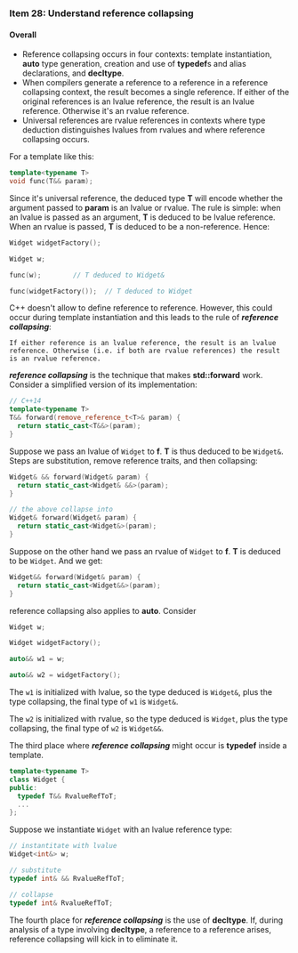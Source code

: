 ### Item 28: Understand reference collapsing

#### Overall
- Reference collapsing occurs in four contexts: template instantiation, **auto** type generation, creation and use of **typedef**s and alias declarations, and **decltype**.
- When compilers generate a reference to a reference in a reference collapsing context, the result becomes a single reference. If either of the original references is an lvalue reference, the result is an lvalue reference. Otherwise it's an rvalue reference.
- Universal references are rvalue references in contexts where type deduction distinguishes lvalues from rvalues and where reference collapsing occurs.

For a template like this:

```CPP
template<typename T>
void func(T&& param);
```

Since it's universal reference, the deduced type **T** will encode whether the argument passed to **param** is an lvalue or rvalue. The rule is simple: when an lvalue is passed as an argument, **T** is deduced to be lvalue reference. When an rvalue is passed, **T** is deduced to be a non-reference. Hence:

```CPP
Widget widgetFactory();

Widget w;

func(w);		// T deduced to Widget&

func(widgetFactory());	// T deduced to Widget
```

C++ doesn't allow to define reference to reference. However, this could occur during template instantiation and this leads to the rule of ***reference collapsing***:

`
If either reference is an lvalue reference, the result is an lvalue reference. Otherwise (i.e. if both are rvalue references) the result is an rvalue reference.
`

***reference collapsing*** is the technique that makes **std::forward** work. Consider a simplified version of its implementation:

```CPP
// C++14
template<typename T>
T&& forward(remove_reference_t<T>& param) {
  return static_cast<T&&>(param);
}
```

Suppose we pass an lvalue of `Widget` to **f**. **T** is thus deduced to be `Widget&`. Steps are substitution, remove reference traits, and then collapsing:

```CPP
Widget& && forward(Widget& param) {
  return static_cast<Widget& &&>(param);
}

// the above collapse into
Widget& forward(Widget& param) {
  return static_cast<Widget&>(param);
}
```

Suppose on the other hand we pass an rvalue of `Widget` to **f**. **T** is deduced to be `Widget`. And we get:

```CPP
Widget&& forward(Widget& param) {
  return static_cast<Widget&&>(param);
}
```

reference collapsing also applies to **auto**. Consider

```CPP
Widget w;

Widget widgetFactory();

auto&& w1 = w;

auto&& w2 = widgetFactory();
```

The `w1` is initialized with lvalue, so the type deduced is `Widget&`, plus the type collapsing, the final type of `w1` is `Widget&`.

The `w2` is initialized with rvalue, so the type deduced is `Widget`, plus the type collapsing, the final type of `w2` is `Widget&&`.

The third place where ***reference collapsing*** might occur is **typedef** inside a template.

```CPP
template<typename T>
class Widget {
public:
  typedef T&& RvalueRefToT;
  ...
};
```

Suppose we instantiate `Widget` with an lvalue reference type:

```CPP
// instantitate with lvalue
Widget<int&> w;

// substitute
typedef int& && RvalueRefToT;

// collapse
typedef int& RvalueRefToT;
```

The fourth place for ***reference collapsing*** is the use of **decltype**. If, during analysis of a type involving **decltype**, a reference to a reference arises, reference collapsing will kick in to eliminate it.